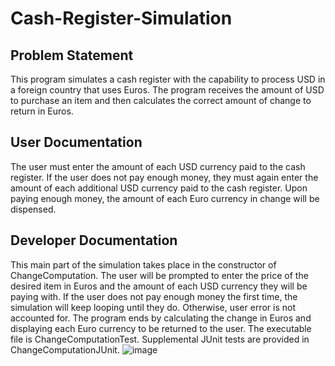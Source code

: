 # Cash-Register-Simulation
 
## Problem Statement 
This program simulates a cash register with the capability to process USD in a foreign country that uses Euros. The program receives the amount of USD to purchase an item and then calculates the correct amount of change to return in Euros. 

## User Documentation
The user must enter the amount of each USD currency paid to the cash register. If the user does not pay enough money, they must again enter the amount of each additional USD currency paid to the cash register. Upon paying enough money, the amount of each Euro currency in change will be dispensed. 

## Developer Documentation 
This main part of the simulation takes place in the constructor of ChangeComputation. The user will be prompted to enter the price of the desired item in Euros and the amount of each USD currency they will be paying with. If the user does not pay enough money the first time, the simulation will keep looping until they do. Otherwise, user error is not accounted for. The program ends by calculating the change in Euros and displaying each Euro currency to be returned to the user. The executable file is ChangeComputationTest. Supplemental JUnit tests are provided in ChangeComputationJUnit. 
![image](https://github.com/grlefl/Cash-Register-Simulation/assets/124198528/ffd66de5-65e3-4db0-9ef2-d0d420b672a2)
